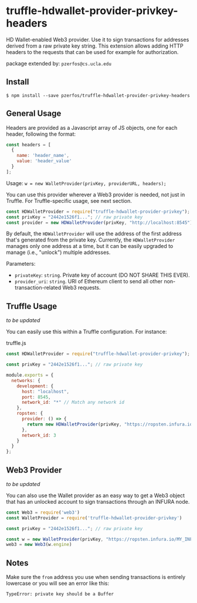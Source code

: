 # truffle-hdwallet-provider-privkey-headers

HD Wallet-enabled Web3 provider. Use it to sign transactions for addresses derived from a raw private key string. 
This extension allows adding HTTP headers to the requests that
can be used for example for authorization. 

package extended by: `pzerfos@cs.ucla.edu`

## Install

```
$ npm install --save pzerfos/truffle-hdwallet-provider-privkey-headers
```

## General Usage

Headers are provided as a Javascript array of JS objects, one for each header, following the format:
```javascript
const headers = [
  {
    name: 'header_name',
    value: 'header_value'
  }
];
``` 

Usage: `w = new WalletProvider(privKey, providerURL, headers);`

You can use this provider wherever a Web3 provider is needed, not just in Truffle. For Truffle-specific usage, see next section.

```javascript
const HDWalletProvider = require("truffle-hdwallet-provider-privkey");
const privKey = "2442e1526f1..."; // raw private key
const provider = new HDWalletProvider(privKey, "http://localhost:8545");
```

By default, the `HDWalletProvider` will use the address of the first address that's generated from the private key. Currently, the `HDWalletProvider` manages only one address at a time, but it can be easily upgraded to manage (i.e., "unlock") multiple addresses.

Parameters:

- `privateKey`: `string`. Private key of account (DO NOT SHARE THIS EVER).
- `provider_uri`: `string`. URI of Ethereum client to send all other non-transaction-related Web3 requests.

## Truffle Usage

*to be updated*

You can easily use this within a Truffle configuration. For instance:

truffle.js
```javascript
const HDWalletProvider = require("truffle-hdwallet-provider-privkey");

const privKey = "2442e1526f1..."; // raw private key

module.exports = {
  networks: {
    development: {
      host: "localhost",
      port: 8545,
      network_id: "*" // Match any network id
    },
    ropsten: {
      provider: () => {
        return new HDWalletProvider(privKey, "https://ropsten.infura.io/MY_INFURA_KEY")
      },
      network_id: 3
    }
  }
};
```

## Web3 Provider

*to be updated*

You can also use the Wallet provider as an easy way to get a Web3 object that has an unlocked account to sign transactions through an INFURA node.

```javascript
const Web3 = require('web3')
const WalletProvider = require('truffle-hdwallet-provider-privkey')

const privKey = "2442e1526f1..."; // raw private key

const w = new WalletProvider(privKey, "https://ropsten.infura.io/MY_INFURA_KEY")
web3 = new Web3(w.engine)
```

## Notes

Make sure the `from` address you use when sending transactions is entirely lowercase or you will see an error like this:

```
TypeError: private key should be a Buffer
```

